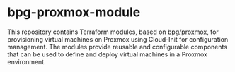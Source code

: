 # bpg-proxmox-module

This repository contains Terraform modules, based on [bpg/proxmox](https://registry.terraform.io/providers/bpg/proxmox/latest/docs), for provisioning virtual machines on Proxmox using Cloud-Init for configuration management. The modules provide reusable and configurable components that can be used to define and deploy virtual machines in a Proxmox environment.